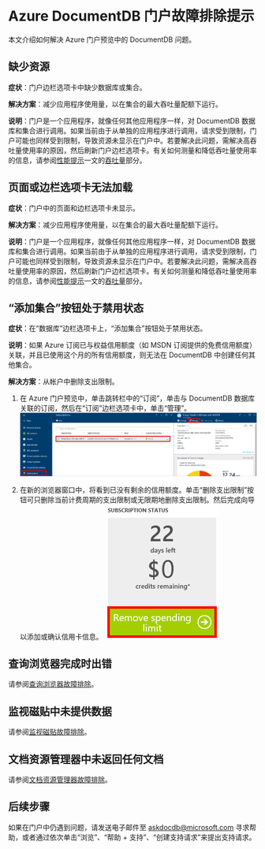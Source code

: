 <properties
    pageTitle="DocumentDB 门户问题故障排除 | Azure"
    description="找出并解决 DocumentDB Azure 门户预览中的问题。" 
    services="documentdb"
    documentationCenter=""
    authors="mimig1"
    manager="jhubbard"
    editor="monicar"/>

<tags
    ms.service="documentdb"
    ms.workload="data-services"
    ms.tgt_pltfrm="na"
    ms.devlang="na"
    ms.topic="article"
    ms.date="08/29/2016"
    wacn.date="11/21/2016"
    ms.author="mimig"/>  


# Azure DocumentDB 门户故障排除提示

本文介绍如何解决 Azure 门户预览中的 DocumentDB 问题。

## 缺少资源

**症状**：门户边栏选项卡中缺少数据库或集合。

**解决方案**：减少应用程序使用量，以在集合的最大吞吐量配额下运行。

**说明**：门户是一个应用程序，就像任何其他应用程序一样，对 DocumentDB 数据库和集合进行调用。如果当前由于从单独的应用程序进行调用，请求受到限制，门户可能也同样受到限制，导致资源未显示在门户中。若要解决此问题，需解决高吞吐量使用率的原因，然后刷新门户边栏选项卡。有关如何测量和降低吞吐量使用率的信息，请参阅[性能提示](/documentation/articles/documentdb-performance-tips/)一文的[吞吐量](/documentation/articles/documentdb-performance-tips/#measure-rus/)部分。
 
## 页面或边栏选项卡无法加载

**症状**：门户中的页面和边栏选项卡未显示。

**解决方案**：减少应用程序使用量，以在集合的最大吞吐量配额下运行。

**说明**：门户是一个应用程序，就像任何其他应用程序一样，对 DocumentDB 数据库和集合进行调用。如果当前由于从单独的应用程序进行调用，请求受到限制，门户可能也同样受到限制，导致资源未显示在门户中。若要解决此问题，需解决高吞吐量使用率的原因，然后刷新门户边栏选项卡。有关如何测量和降低吞吐量使用率的信息，请参阅[性能提示](/documentation/articles/documentdb-performance-tips/)一文的[吞吐量](/documentation/articles/documentdb-performance-tips/#measure-rus/)部分。

## “添加集合”按钮处于禁用状态

**症状**：在“数据库”边栏选项卡上，“添加集合”按钮处于禁用状态。

**说明**：如果 Azure 订阅已与权益信用额度（如 MSDN 订阅提供的免费信用额度）关联，并且已使用这个月的所有信用额度，则无法在 DocumentDB 中创建任何其他集合。

**解决方案**：从帐户中删除支出限制。

1. 在 Azure 门户预览中，单击跳转栏中的“订阅”，单击与 DocumentDB 数据库关联的订阅，然后在“订阅”边栏选项卡中，单击“管理”。
    ![DocumentDB 提供多个妥善定义的（宽松）一致性模型供你选择](./media/documentdb-portal-troubleshooting/documentdb-change-billing.png)

2. 在新的浏览器窗口中，将看到已没有剩余的信用额度。单击“删除支出限制”按钮可只删除当前计费周期的支出限制或无限期地删除支出限制。然后完成向导以添加或确认信用卡信息。
    ![DocumentDB 提供多个妥善定义的（宽松）一致性模型供你选择](./media/documentdb-portal-troubleshooting/documentdb-remove-spending-limit.png)

 
## 查询浏览器完成时出错

请参阅[查询浏览器故障排除](/documentation/articles/documentdb-query-collections-query-explorer/#troubleshoot/)。

## 监视磁贴中未提供数据

请参阅[监视磁贴故障排除](/documentation/articles/documentdb-monitor-accounts/#troubleshooting/)。

## 文档资源管理器中未返回任何文档

请参阅[文档资源管理器故障排除](/documentation/articles/documentdb-view-json-document-explorer/#troubleshoot/)。

## 后续步骤

如果在门户中仍遇到问题，请发送电子邮件至 askdocdb@microsoft.com 寻求帮助，或者通过依次单击“浏览”、“帮助 + 支持”、“创建支持请求”来提出支持请求。

<!---HONumber=Mooncake_1010_2016-->
